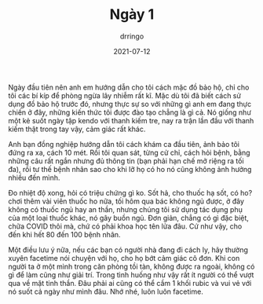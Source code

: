 ﻿---
title: Ngày 1
date: 2021-07-12
author: drringo

---
Ngày đầu tiên nên anh em hướng dẫn cho tôi cách mặc đồ bảo hộ, chỉ cho tôi các bí kíp để phòng ngừa lây nhiễm rất kĩ. Mặc dù tôi đã biết cách sử dụng đồ bảo hộ trước đó, nhưng thực sự so với những gì anh em đang thực chiến ở đây, những kiến thức tôi được đào tạo chẳng là gì cả. Nó giống như một kẻ suốt ngày tập kendo với thanh kiếm tre, nay ra trận lần đầu với thanh kiếm thật trong tay vậy, cảm giác rất khác.

Anh bạn đồng nghiệp hướng dẫn tôi cách khám ca đầu tiên, ảnh bảo tôi đứng ra xa, cách 10 mét. Rồi tôi quan sát, từng cử chỉ, cách hỏi bệnh, bằng những câu rất ngắn nhưng đủ thông tin (bạn phải hạn chế mở riệng ra tối đa), rồi tư thế bệnh nhân sao cho khi lỡ họ có ho nó cũng không ảnh hưởng nhiều đến mình.

Đo nhiệt độ xong, hỏi có triệu chứng gì ko. Sốt hả, cho thuốc hạ sốt, có ho? chơi thêm vài viên thuốc ho nữa, tối hôm qua bác không ngủ được, ở đây không có thuốc ngủ hay an thần, nhưng chúng tôi sử dụng tác dụng phụ của một loại thuốc khác, nó gây buồn ngủ. Đơn giản, chẳng có gì đặc biệt, chữa COVID thôi mà, chứ có phải khoa học tên lửa đâu. Cứ như vậy, cho đến khi hết 80 đến 100 bệnh nhân.

Một điều lưu ý nữa, nếu các bạn có người nhà đang đi cách ly, hãy thường xuyên facetime nói chuyện với họ, cho họ bớt cảm giác cô đơn. Khi con người ta ở một mình trong căn phòng tồi tàn, không được ra ngoài, không có gì để làm cũng như giải trí. Trong tình huống như vậy rất ít người có thể vượt qua về mặt tinh thần. Đâu phải ai cũng có thể cầm 1 khối rubic và vui vẻ với nó suốt cả ngày như mình đâu. Nhớ nhé, luôn luôn facetime.
